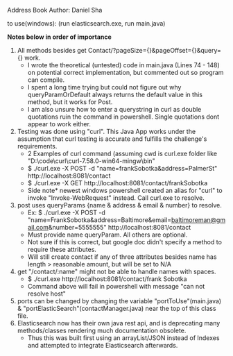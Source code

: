 Address Book
Author: Daniel Sha

to use(windows): (run elasticsearch.exe, run main.java)

****Notes below in order of importance****

1) All methods besides get Contact/?pageSize={}&pageOffset={}&query={} work.
	- I wrote the theoretical (untested) code in main.java (Lines 74 - 148) on potential correct implementation, but commented out so program can compile.
  	- I spent a long time trying but could not figure out why queryParamOrDefault always returns the default value in this method, but it works for Post.
  	- I am also unsure how to enter a querystring in curl as double quotations ruin the command in powershell. Single quotations dont appear to work either.
2) Testing was done using "curl". This Java App works under the assumption that curl testing is accurate and fulfills the challenge's requirements.
	- 2 Examples of curl command (assuming cwd is curl.exe folder like "D:\code\curl\curl-7.58.0-win64-mingw\bin"
	- $ ./curl.exe -X POST -d "name=frankSobotka&address=PalmerSt" http://localhost:8081/contact
	- $ ./curl.exe -X GET http://localhost:8081/contact/frankSobotka
	- Side note* newest windows powershell created an alias for "curl" to invoke "Invoke-WebRequest" instead. Call curl.exe to resolve.
3) post uses queryParams {name & address & email & number} to resolve.
	- Ex: $ ./curl.exe -X POST -d "name=FrankSobotka&address=Baltimore&email=baltimoreman@gmail.com&number=5555555" http://localhost:8081/contact
	- Must provide name queryParam. All others are optional.
	- Not sure if this is correct, but google doc didn't specify a method to require these attributes.
	- Will still create contact if any of three attributes besides name has length > reasonable amount, but will be set to N/A
4) get "/contact/:name" might not be able to handle names with spaces. 
	- $ ./curl.exe http://localhost:8081/contact/frank Sobotka
	- Command above will fail in powershell with message "can not resolve host"
5) ports can be changed by changing the variable "portToUse"(main.java) & "portElasticSearch"(contactManager.java) near the top of this class file.
6) Elasticsearch now has their own java rest api, and is deprecating many methods/classes rendering much documentation obsolete.
	- Thus this was built first using an arrayList/JSON instead of Indexes and attempted to integrate Elasticsearch afterwards.
